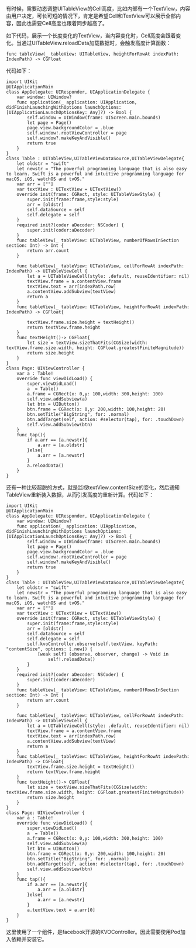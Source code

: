  有时候，需要动态调整UITableView的Cell高度，比如内部有一个TextView，内容由用户决定，可长可短的情况下，肯定是希望Cell和TextView可以展示全部内容，因此也需要Cell高度也跟着同步越高了。
 
 如下代码，展示一个长度变化的TextView，当内容变化时，Cell高度会跟着变化。当通过UITableView.reloadData加载数据时，会触发高度计算函数：
 
    func tableView(_ tableView: UITableView, heightForRowAt indexPath: IndexPath) -> CGFloat
 
代码如下： 
 
    import UIKit
    @UIApplicationMain
    class AppDelegate: UIResponder, UIApplicationDelegate {
        var window: UIWindow?
        func application(_ application: UIApplication, didFinishLaunchingWithOptions launchOptions: [UIApplicationLaunchOptionsKey: Any]?) -> Bool {
            self.window = UIWindow(frame: UIScreen.main.bounds)
            let page = Page()
            page.view.backgroundColor = .blue
            self.window!.rootViewController = page
            self.window?.makeKeyAndVisible()
            return true
        }
    }
    class Table : UITableView,UITableViewDataSource,UITableViewDelegate{
        let oldstr = "swift"
        let newstr = "The powerful programming language that is also easy to learn. Swift is a powerful and intuitive programming language for macOS, iOS, watchOS and tvOS."
        var arr = [""]
        var textView : UITextView = UITextView()
        override init(frame: CGRect, style: UITableViewStyle) {
            super.init(frame:frame,style:style)
            arr = [oldstr]
            self.dataSource = self
            self.delegate = self
        }
        required init?(coder aDecoder: NSCoder) {
            super.init(coder:aDecoder)
        }
        func tableView(_ tableView: UITableView, numberOfRowsInSection section: Int) -> Int {
            return arr.count
        }
        
        func tableView(_ tableView: UITableView, cellForRowAt indexPath: IndexPath) -> UITableViewCell {
            let a = UITableViewCell(style: .default, reuseIdentifier: nil)
            textView.frame = a.contentView.frame
            textView.text = arr[indexPath.row]
            a.contentView.addSubview(textView)
            return a
        }
        func tableView(_ tableView: UITableView, heightForRowAt indexPath: IndexPath) -> CGFloat{
            
            textView.frame.size.height = textHeight()
            return textView.frame.height
        }
        func textHeight()-> CGFloat{
            let size = textView.sizeThatFits(CGSize(width: textView.frame.size.width, height: CGFloat.greatestFiniteMagnitude))
            return size.height
        }
    }
    class Page: UIViewController {
        var a : Table!
        override func viewDidLoad() {
            super.viewDidLoad()
            a  = Table()
            a.frame = CGRect(x: 0,y: 100,width: 300,height: 100)
            self.view.addSubview(a)
            let btn = UIButton()
            btn.frame = CGRect(x: 0,y: 200,width: 100,height: 20)
            btn.setTitle("BigString", for: .normal)
            btn.addTarget(self, action: #selector(tap), for: .touchDown)
            self.view.addSubview(btn)
        }
        func tap(){
            if a.arr == [a.newstr]{
                a.arr = [a.oldstr]
            }else{
                a.arr = [a.newstr]
            }
            a.reloadData()
        }
    }

还有一种比较超脱的方式，就是监视textView.contentSize的变化，然后通知TableView重新装入数据，从而引发高度的重新计算。代码如下：

    import UIKit
    @UIApplicationMain
    class AppDelegate: UIResponder, UIApplicationDelegate {
        var window: UIWindow?
        func application(_ application: UIApplication, didFinishLaunchingWithOptions launchOptions: [UIApplicationLaunchOptionsKey: Any]?) -> Bool {
            self.window = UIWindow(frame: UIScreen.main.bounds)
            let page = Page()
            page.view.backgroundColor = .blue
            self.window!.rootViewController = page
            self.window?.makeKeyAndVisible()
            return true
        }
    }
    class Table : UITableView,UITableViewDataSource,UITableViewDelegate{
        let oldstr = "swift"
        let newstr = "The powerful programming language that is also easy to learn. Swift is a powerful and intuitive programming language for macOS, iOS, watchOS and tvOS."
        var arr = [""]
        var textView : UITextView = UITextView()
        override init(frame: CGRect, style: UITableViewStyle) {
            super.init(frame:frame,style:style)
            arr = [oldstr]
            self.dataSource = self
            self.delegate = self
            self.kvoController.observe(self.textView, keyPath: "contentSize", options: [.new]) {
                [weak self] (observe, observer, change) -> Void in
                    self!.reloadData()
            }
        }
        required init?(coder aDecoder: NSCoder) {
            super.init(coder:aDecoder)
        }
        func tableView(_ tableView: UITableView, numberOfRowsInSection section: Int) -> Int {
            return arr.count
        }
        
        func tableView(_ tableView: UITableView, cellForRowAt indexPath: IndexPath) -> UITableViewCell {
            let a = UITableViewCell(style: .default, reuseIdentifier: nil)
            textView.frame = a.contentView.frame
            textView.text = arr[indexPath.row]
            a.contentView.addSubview(textView)
            return a
        }
        func tableView(_ tableView: UITableView, heightForRowAt indexPath: IndexPath) -> CGFloat{
            textView.frame.size.height = textHeight()
            return textView.frame.height
        }
        func textHeight()-> CGFloat{
            let size = textView.sizeThatFits(CGSize(width: textView.frame.size.width, height: CGFloat.greatestFiniteMagnitude))
            return size.height
        }
    }
    class Page: UIViewController {
        var a : Table!
        override func viewDidLoad() {
            super.viewDidLoad()
            a  = Table()
            a.frame = CGRect(x: 0,y: 100,width: 300,height: 100)
            self.view.addSubview(a)
            let btn = UIButton()
            btn.frame = CGRect(x: 0,y: 200,width: 100,height: 20)
            btn.setTitle("BigString", for: .normal)
            btn.addTarget(self, action: #selector(tap), for: .touchDown)
            self.view.addSubview(btn)
        }
        func tap(){
            if a.arr == [a.newstr]{
                a.arr = [a.oldstr]
            }else{
                a.arr = [a.newstr]
            }
            a.textView.text = a.arr[0]
        }
    }

这里使用了一个组件，是facebook开源的KVOController。因此需要使用Pod加入依赖并安装它。